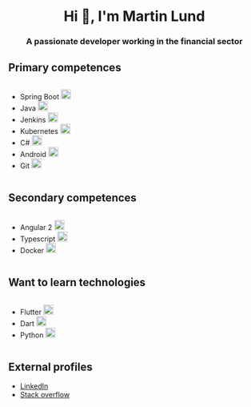 <h1 align="center">Hi 👋, I'm Martin Lund</h1>
<h3 align="center">A passionate developer working in the financial sector</h3>

<h2> Primary competences</h2>
  <ul style="display: inline-block;">
    <li>Spring Boot <img src="https://www.vectorlogo.zone/logos/springio/springio-icon.svg" alt="spring" width="20" height="20"/> </li>
    <li>Java <img src="https://devicons.github.io/devicon/devicon.git/icons/java/java-original-wordmark.svg" alt="java" width="20" height="20"/> </li>
    <li>Jenkins <img src="https://www.vectorlogo.zone/logos/jenkins/jenkins-icon.svg" alt="jenkins" width="20" height="20"/> </li>
    <li>Kubernetes <img src="https://www.vectorlogo.zone/logos/kubernetes/kubernetes-icon.svg" alt="kubernetes" width="20" height="20"/> </li>
    <li>C# <img src="https://devicons.github.io/devicon/devicon.git/icons/csharp/csharp-original.svg" alt="csharp" width="20" height="20"/> </li>
    <li>Android <img src="https://devicons.github.io/devicon/devicon.git/icons/android/android-original-wordmark.svg" alt="android" width="20" height="20"/> </li>
    <li>Git <img src="https://www.vectorlogo.zone/logos/git-scm/git-scm-icon.svg" alt="git width="20" height="20"/> </li>
  </ul>
      
<h2> Secondary competences</h2>
  <ul style="display: inline-block;">
    <li>Angular 2 <img src="https://devicons.github.io/devicon/devicon.git/icons/angularjs/angularjs-original.svg" alt="angularjs" width="20" height="20"/> </li>
    <li>Typescript <img src="https://devicons.github.io/devicon/devicon.git/icons/typescript/typescript-original.svg" alt="typescript" width="20" height="20"/> </li>
      <li>Docker <img src="https://devicons.github.io/devicon/devicon.git/icons/docker/docker-original-wordmark.svg" alt="docker" width="20" height="20"/> </li>
  </ul>

<h2> Want to learn technologies</h2>
  <ul style="display: inline-block;">
    <li>Flutter <img src="https://www.vectorlogo.zone/logos/flutterio/flutterio-icon.svg" alt="flutter" width="20" height="20"/> </li>
    <li>Dart <img src="https://www.vectorlogo.zone/logos/dartlang/dartlang-icon.svg" alt="dart" width="20" height="20"/> </li>
    <li>Python <img src="https://www.vectorlogo.zone/logos/python/python-icon.svg" alt="jenkins" width="20" height="20"/> </li>
  </ul>

<h2>External profiles</h2>
<ul>
  <li><a href="https://linkedin.com/in/martin-alexander-lund-8063b35a">LinkedIn</li>
  <li><a href="https://stackoverflow.com/users/8541764/martin-lund">Stack overflow</li>
</ul>

